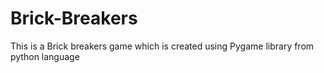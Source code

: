 # Brick-Breakers
This is a Brick breakers game which is created using Pygame library from python language

